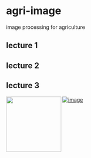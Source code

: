 # agri-image
image processing for agriculture

## lecture 1  


## lecture 2  

## lecture 3  
 <img src = "http://park.itc.u-tokyo.ac.jp/Field-Phenomics/ninolab/PhenotypingTools/figures/EasyPCC1.jpg" width="150" ALIGN="left" />[![image](https://colab.research.google.com/assets/colab-badge.svg)](https://colab.research.google.com/github/oceam/agri-image/blob/main/Lecture_3_Calculate_Plant_Coverage.ipynb) <br> 

